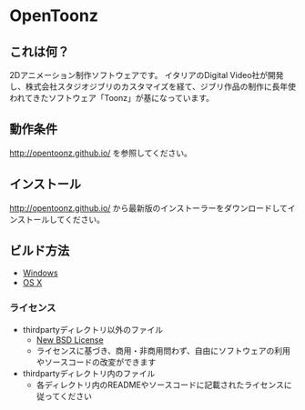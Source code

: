 # OpenToonz

## これは何？

2Dアニメーション制作ソフトウェアです。
イタリアのDigital Video社が開発し、株式会社スタジオジブリのカスタマイズを経て、ジブリ作品の制作に長年使われてきたソフトウェア「Toonz」が基になっています。

## 動作条件

http://opentoonz.github.io/ を参照してください。

## インストール

http://opentoonz.github.io/ から最新版のインストーラーをダウンロードしてインストールしてください。

## ビルド方法

- [Windows](how_to_build_win.md)
- [OS X](how_to_build_macosx.md)

### ライセンス

- thirdpartyディレクトリ以外のファイル
  - [New BSD License](LICENSE.txt)
  - ライセンスに基づき、商用・非商用問わず、自由にソフトウェアの利用やソースコードの改変ができます
- thirdpartyディレクトリ内のファイル
  - 各ディレクトリ内のREADMEやソースコードに記載されたライセンスに従ってください
